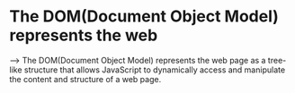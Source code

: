 # The DOM(Document Object Model) represents the web

--> The DOM(Document Object Model) represents the web page as a tree-like structure that allows JavaScript to dynamically access and manipulate the content and structure of a web page.